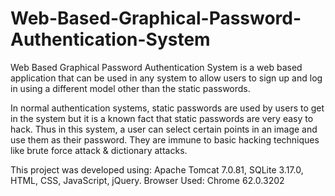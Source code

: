 # Web-Based-Graphical-Password-Authentication-System
Web Based Graphical Password Authentication System is a web based application that can be used in any system to allow users to sign up and log in using a different model other than the static passwords. 

In normal authentication systems, static passwords are used by users to get in the system but it is a known fact that static passwords are very easy to hack. Thus in this system, a user can select certain points in an image and use them as their password. They are immune to basic hacking techniques like brute force attack &amp; dictionary attacks.

This project was developed using:
Apache Tomcat 7.0.81, SQLite 3.17.0, HTML, CSS, JavaScript, jQuery.
Browser Used: Chrome 62.0.3202
